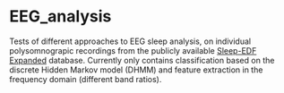 # EEG_analysis

Tests of different approaches to EEG sleep analysis, on individual polysomnograpic recordings from the publicly available [Sleep-EDF Expanded](https://physionet.org/pn4/sleep-edfx/) database.
Currently only contains classification based on the discrete Hidden Markov model (DHMM) and feature extraction in the frequency domain (different band ratios).
